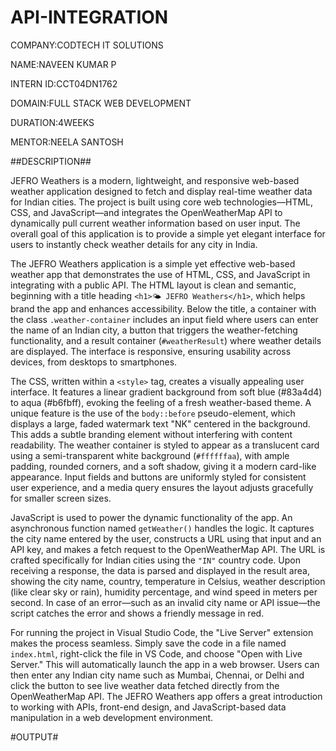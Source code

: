 # API-INTEGRATION

COMPANY:CODTECH IT SOLUTIONS

NAME:NAVEEN KUMAR P

INTERN ID:CCT04DN1762

DOMAIN:FULL STACK WEB DEVELOPMENT

DURATION:4WEEKS

MENTOR:NEELA SANTOSH

##DESCRIPTION##

JEFRO Weathers is a modern, lightweight, and responsive web-based weather application designed to fetch and display real-time weather data for Indian cities. The project is built using core web technologies—HTML, CSS, and JavaScript—and integrates the OpenWeatherMap API to dynamically pull current weather information based on user input. The overall goal of this application is to provide a simple yet elegant interface for users to instantly check weather details for any city in India.

The JEFRO Weathers application is a simple yet effective web-based weather app that demonstrates the use of HTML, CSS, and JavaScript in integrating with a public API. The HTML layout is clean and semantic, beginning with a title heading `<h1>🌤 JEFRO Weathers</h1>`, which helps brand the app and enhances accessibility. Below the title, a container with the class `.weather-container` includes an input field where users can enter the name of an Indian city, a button that triggers the weather-fetching functionality, and a result container (`#weatherResult`) where weather details are displayed. The interface is responsive, ensuring usability across devices, from desktops to smartphones.

The CSS, written within a `<style>` tag, creates a visually appealing user interface. It features a linear gradient background from soft blue (#83a4d4) to aqua (#b6fbff), evoking the feeling of a fresh weather-based theme. A unique feature is the use of the `body::before` pseudo-element, which displays a large, faded watermark text "NK" centered in the background. This adds a subtle branding element without interfering with content readability. The weather container is styled to appear as a translucent card using a semi-transparent white background (`#ffffffaa`), with ample padding, rounded corners, and a soft shadow, giving it a modern card-like appearance. Input fields and buttons are uniformly styled for consistent user experience, and a media query ensures the layout adjusts gracefully for smaller screen sizes.

JavaScript is used to power the dynamic functionality of the app. An asynchronous function named `getWeather()` handles the logic. It captures the city name entered by the user, constructs a URL using that input and an API key, and makes a fetch request to the OpenWeatherMap API. The URL is crafted specifically for Indian cities using the `"IN"` country code. Upon receiving a response, the data is parsed and displayed in the result area, showing the city name, country, temperature in Celsius, weather description (like clear sky or rain), humidity percentage, and wind speed in meters per second. In case of an error—such as an invalid city name or API issue—the script catches the error and shows a friendly message in red.

For running the project in Visual Studio Code, the "Live Server" extension makes the process seamless. Simply save the code in a file named `index.html`, right-click the file in VS Code, and choose "Open with Live Server." This will automatically launch the app in a web browser. Users can then enter any Indian city name such as Mumbai, Chennai, or Delhi and click the button to see live weather data fetched directly from the OpenWeatherMap API. The JEFRO Weathers app offers a great introduction to working with APIs, front-end design, and JavaScript-based data manipulation in a web development environment.

#OUTPUT#



